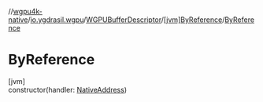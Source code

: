 //[wgpu4k-native](../../../../index.md)/[io.ygdrasil.wgpu](../../index.md)/[WGPUBufferDescriptor](../index.md)/[[jvm]ByReference](index.md)/[ByReference](-by-reference.md)

# ByReference

[jvm]\
constructor(handler: [NativeAddress](../../../ffi/-native-address/index.md))